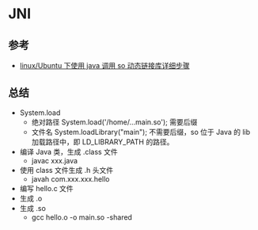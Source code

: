 # JNI
## 参考
- [linux/Ubuntu 下使用 java 调用 so 动态链接库详细步骤](http://blog.csdn.net/hongquan1991/article/details/12426615)

## 总结
- System.load
	- 绝对路径 System.load('/home/...main.so'); 需要后缀
	- 文件名 System.loadLibrary("main"); 不需要后缀，so 位于 Java 的 lib 加载路径中，即 LD_LIBRARY_PATH 的路径。
- 编译 Java 类，生成 .class 文件
	- javac xxx.java
- 使用 class 文件生成 .h 头文件
	- javah com.xxx.xxx.hello
- 编写 hello.c 文件
- 生成 .o 
- 生成 .so
	- gcc hello.o -o main.so -shared
